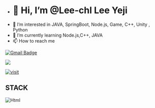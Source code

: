 - # 👋  Hi, I’m @Lee-chl Lee Yeji
- 👀 I’m interested in JAVA, SpringBoot, Node.js, Game, C++, Unity , Python
- 🌱 I’m currently learning Node.js,C++, JAVA
- 📫 How to reach me

[![Gmail Badge](https://img.shields.io/badge/Gmail-d14836?style=flat-square&logo=Gmail&logoColor=white&link=mailto:chlrhhan@gmail.com)](mailto:chlrhhan@gmail.com) 

<a href="https://velog.io/@chlrhhan"><img src="https://img.shields.io/badge/velog-20C997?style=flat-square&logo=Velog&logoColor=black&link=https://velog.io/@chlrhhan"/></a>


<!-- [![Top Langs](https://github-readme-stats.vercel.app/api/top-langs/?username=Lee-chl&layout=compact&theme=Dark&langs_count=2)](https://github.com/anuraghazra/github-readme-stats) -->

 <!-- [![Anurag's github stats](https://github-readme-stats.vercel.app/api?username=Lee-chl)](https://github.com/anuraghazra/github-readme-stats) -->

[![visit](https://hits.seeyoufarm.com/api/count/incr/badge.svg?url=https%3A%2F%2Fgithub.com%2FLee-chl&count_bg=%2340ABC2&title_bg=%23726F6F&icon=postwoman.svg&icon_color=%2357976A&title=views&edge_flat=false)](https://hits.seeyoufarm.com)

## STACK
<img alt="Html" src ="https://img.shields.io/badge/HTML5-E34F26.svg?&style=for-the-badge&logo=HTML5&logoColor=white"/>





<!---
Lee-chl/Lee-chl is a ✨ special ✨ repository because its `README.md` (this file) appears on your GitHub profile.
You can click the Preview link to take a look at your changes.
--->
